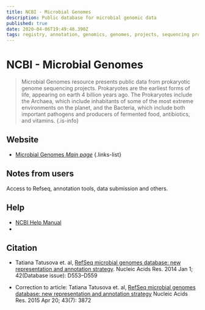 ```yaml
---
title: NCBI - Microbial Genomes
description: Public database for microbial genomic data
published: true
date: 2020-04-06T19:49:48.390Z
tags: registry, annotation, genomics, genomes, projects, sequencing projects, project library, annotation tools
---
```


# NCBI - Microbial Genomes

> Microbial Genomes resource presents public data from prokaryotic genome sequencing projects. Prokaryotes are the earliest forms of life, appearing on earth 4 billion years ago. The Prokaryotes include the Archaea, which include inhabitants of some of the most extreme environments on the planet, and the Bacteria, which include both important pathogens and producers of fermented food, antibiotics, and vitamins.
{.is-info}

## Website

- [Microbial Genomes *Main page*](https://www.ncbi.nlm.nih.gov/genome/microbes/)
{.links-list}

## Notes from users 
Access to Refseq, annotation tools, data submission and others. 

## Help 
- [NCBI Help Manual](https://www.ncbi.nlm.nih.gov/books/NBK3831/)
-  

## Citation

- Tatiana Tatusova et. al, [RefSeq microbial genomes database: new representation and annotation strategy](https://www.ncbi.nlm.nih.gov/pmc/articles/PMC3965038/). Nucleic Acids Res. 2014 Jan 1; 42(Database issue): D553–D559 

- Correction to article: Tatiana Tatusova et. al,  [RefSeq microbial genomes database: new representation and annotation strategy](https://www.ncbi.nlm.nih.gov/pmc/articles/PMC4402550/) Nucleic Acids Res. 2015 Apr 20; 43(7): 3872









